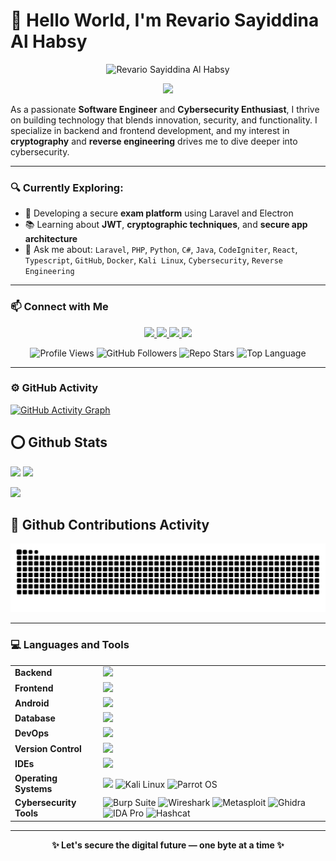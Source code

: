 # 👋 Hello World, I'm Revario Sayiddina Al Habsy

<p align="center">
  <img src="https://media.giphy.com/media/v1.Y2lkPTc5MGI3NjExdDEzNG9sdGt4NGxtNXY5M2xxaHNrM295bTdmNW13dWJ1Z202cjNvNCZlcD12MV9naWZzX3NlYXJjaCZjdD1n/8hmCdMaXUewzcroADq/giphy.gif" 
       alt="Revario Sayiddina Al Habsy" 
       width="300" />
</p>


<p align="center">
  <img src="https://readme-typing-svg.herokuapp.com?color=ffff&size=24&center=true&vCenter=true&width=600&lines=Software+Engineer+%26+Cybersecurity+Enthusiast;Frontend+Developer+with+CySec+Focus;Cryptography+and+Reverse+Engineering+Lover" />
</p>

As a passionate **Software Engineer** and **Cybersecurity Enthusiast**, I thrive on building technology that blends innovation, security, and functionality. I specialize in backend and frontend development, and my interest in **cryptography** and **reverse engineering** drives me to dive deeper into cybersecurity.

---

### 🔍 Currently Exploring:
- 🚧 Developing a secure **exam platform** using Laravel and Electron  
- 📚 Learning about **JWT**, **cryptographic techniques**, and **secure app architecture**  
- 💬 Ask me about: `Laravel`, `PHP`, `Python`, `C#`, `Java`, `CodeIgniter`, `React`, `Typescript`, `GitHub`, `Docker`, `Kali Linux`, `Cybersecurity`, `Reverse Engineering`

---



### 📫 Connect with Me

<p align="center"> <a href="https://www.linkedin.com/in/revario/" target="_blank"> <img src="https://img.shields.io/badge/-LinkedIn-0A66C2?style=for-the-badge&logo=linkedin&logoColor=white" /> </a> <a href="https://instagram.com/namakamu" target="_blank"> <img src="https://img.shields.io/badge/-Instagram-E4405F?style=for-the-badge&logo=instagram&logoColor=white" /> </a> <a href="https://www.tiktok.com/@namakamu" target="_blank"> <img src="https://img.shields.io/badge/-TikTok-000000?style=for-the-badge&logo=tiktok&logoColor=white" /> </a> <a href="https://x.com/namakamu" target="_blank"> <img src="https://img.shields.io/badge/-X-000000?style=for-the-badge&logo=x&logoColor=white" /> </a> </p>

<p align="center"> <!-- Profile views --> <img src="https://komarev.com/ghpvc/?username=Revari027&label=Profile%20Views&color=4c5e9e&style=flat-square" alt="Profile Views" /> <!-- Followers --> <img src="https://img.shields.io/github/followers/Revari027?label=Followers&style=flat-square&color=4c5e9e" alt="GitHub Followers" /> <!-- Repo stars (contoh: subdomain-finder) --> <img src="https://img.shields.io/github/stars/Revari027/subdomain-finder?label=Repo%20Stars&style=flat-square&color=4c5e9e" alt="Repo Stars" /> <!-- Top language (contoh: subdomain-finder) --> <img src="https://img.shields.io/github/languages/top/Revari027/subdomain-finder?label=Top%20Language&style=flat-square&color=4c5e9e" alt="Top Language" /> </p>



---

### ⚙️ GitHub Activity

[![GitHub Activity Graph](https://github-readme-activity-graph.vercel.app/graph?username=Revari027&bg_color=1e1e1e&color=58a6ff&line=4c5e9e&point=ffffff&area=true&hide_border=true)](https://github.com/Revari027)

## ⭕ Github Stats
<div>
  <img height="180em" src="https://github-readme-stats.vercel.app/api?username=Revari027&show_icons=true&theme=tokyonight&hide_border=true" />
  <img height="180em" src="https://github-readme-stats.vercel.app/api/top-langs/?username=Revari027&layout=compact&theme=tokyonight&hide_border=true" />
</div>

<p>
  <img src="https://github-readme-streak-stats.herokuapp.com/?user=Revari027&theme=tokyonight&hide_border=true" />
</p>

## 💫 Github Contributions Activity
<div align="center">
  <img src="https://raw.githubusercontent.com/Revari027/Revari027/output/snake.svg" alt="Snake animation" />
</div>


---

### 💻 Languages and Tools

<table>
  <tr>
    <td><b>Backend</b></td>
    <td><img src="https://skillicons.dev/icons?i=laravel,php,python,cs,java,codeigniter" height="40"/></td>
  </tr>
  <tr>
    <td><b>Frontend</b></td>
    <td><img src="https://skillicons.dev/icons?i=react,ts,js,html,css" height="40"/></td>
  </tr>
  <tr>
    <td><b>Android</b></td>
    <td><img src="https://skillicons.dev/icons?i=java,kotlin,compose" height="40"/></td>
  </tr>
  <tr>
    <td><b>Database</b></td>
    <td><img src="https://skillicons.dev/icons?i=mysql,postgresql" height="40"/></td>
  </tr>
  <tr>
    <td><b>DevOps</b></td>
    <td><img src="https://skillicons.dev/icons?i=docker" height="40"/></td>
  </tr>
  <tr>
    <td><b>Version Control</b></td>
    <td><img src="https://skillicons.dev/icons?i=git,github" height="40"/></td>
  </tr>
  <tr>
    <td><b>IDEs</b></td>
    <td><img src="https://skillicons.dev/icons?i=vscode,visualstudio,pycharm,sublime" height="40"/></td>
  </tr>
  <tr>
    <td><b>Operating Systems</b></td>
    <td><img src="https://skillicons.dev/icons?i=windows,ubuntu" height="40"/> <img src="https://cdn.simpleicons.org/kalilinux/white" height="40" title="Kali Linux"/> <img src="https://cdn.simpleicons.org/parrotsecurity/green" height="40" title="Parrot OS"/></td>
  </tr>
  <tr>
    <td><b>Cybersecurity Tools</b></td>
    <td>
      <img src="https://cdn.simpleicons.org/burpsuite/orange" height="40" title="Burp Suite"/>
      <img src="https://cdn.simpleicons.org/wireshark/blue" height="40" title="Wireshark"/>
      <img src="https://cdn.simpleicons.org/metasploit/blue" height="40" title="Metasploit"/>
      <img src="https://cdn.simpleicons.org/ghidra/red" height="40" title="Ghidra"/>
      <img src="https://cdn.simpleicons.org/ida-pro/yellow" height="40" title="IDA Pro"/>
      <img src="https://cdn.simpleicons.org/hashcat/gray" height="40" title="Hashcat"/>
    </td>
  </tr>
</table>

---

<p align="center"><strong>✨ Let's secure the digital future — one byte at a time ✨</strong></p>
